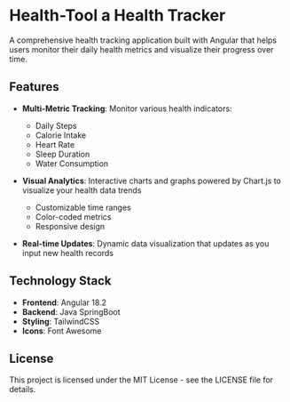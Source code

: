 # Health-Tool a Health Tracker

A comprehensive health tracking application built with Angular that helps users monitor their daily health metrics and visualize their progress over time.

## Features

- **Multi-Metric Tracking**: Monitor various health indicators:
  - Daily Steps
  - Calorie Intake
  - Heart Rate
  - Sleep Duration
  - Water Consumption

- **Visual Analytics**: Interactive charts and graphs powered by Chart.js to visualize your health data trends
  - Customizable time ranges
  - Color-coded metrics
  - Responsive design

- **Real-time Updates**: Dynamic data visualization that updates as you input new health records

## Technology Stack

- **Frontend**: Angular 18.2
- **Backend**: Java SpringBoot
- **Styling**: TailwindCSS
- **Icons**: Font Awesome


## License
This project is licensed under the MIT License - see the LICENSE file for details.
